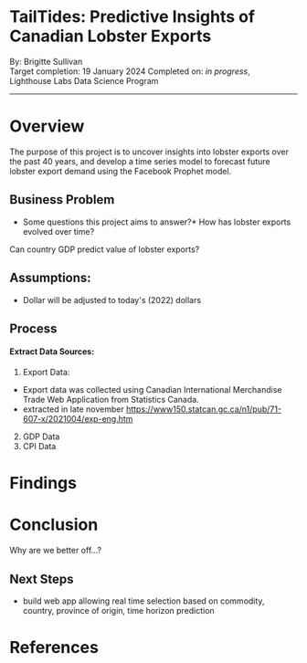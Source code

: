 # TailTides: Predictive Insights of Canadian Lobster Exports

By: Brigitte Sullivan</br>
Target completion: 19 January 2024
Completed on: *in progress*, </br>
Lighthouse Labs Data Science Program</br>

----

# Overview

The purpose of this project is to uncover insights into lobster exports over the past 40 years, and develop a time series model to forecast future lobster export demand using the Facebook Prophet model. 

## Business Problem
* Some questions this project aims to answer?*
How has lobster exports evolved over time? 

Can country GDP predict value of lobster exports? 


## Assumptions:
* Dollar will be adjusted to today's (2022) dollars

## Process

#### Extract Data Sources:

1. Export Data: 
* Export data was collected using Canadian International Merchandise Trade Web Application from Statistics Canada.
* extracted in late november 
https://www150.statcan.gc.ca/n1/pub/71-607-x/2021004/exp-eng.htm
2. GDP Data
3. CPI Data

# Findings


# Conclusion

Why are we better off...? 

## Next Steps

* build web app allowing real time selection based on commodity, country, province of origin, time horizon prediction

# References
